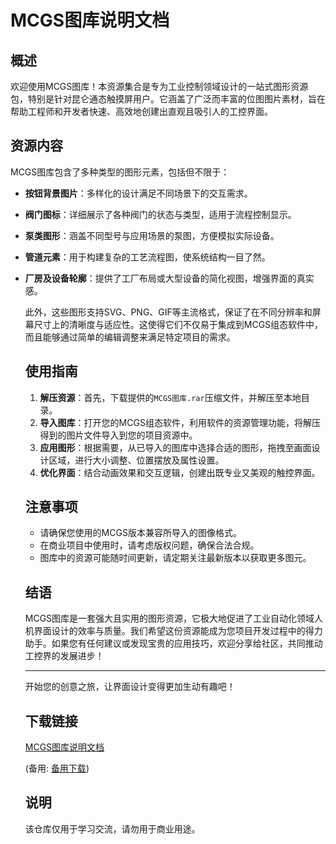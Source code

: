 # MCGS图库说明文档

## 概述

欢迎使用MCGS图库！本资源集合是专为工业控制领域设计的一站式图形资源包，特别是针对昆仑通态触摸屏用户。它涵盖了广泛而丰富的位图图片素材，旨在帮助工程师和开发者快速、高效地创建出直观且吸引人的工控界面。

## 资源内容

MCGS图库包含了多种类型的图形元素，包括但不限于：

- **按钮背景图片**：多样化的设计满足不同场景下的交互需求。
- **阀门图标**：详细展示了各种阀门的状态与类型，适用于流程控制显示。
- **泵类图形**：涵盖不同型号与应用场景的泵图，方便模拟实际设备。
- **管道元素**：用于构建复杂的工艺流程图，使系统结构一目了然。
- **厂房及设备轮廓**：提供了工厂布局或大型设备的简化视图，增强界面的真实感。

  此外，这些图形支持SVG、PNG、GIF等主流格式，保证了在不同分辨率和屏幕尺寸上的清晰度与适应性。这使得它们不仅易于集成到MCGS组态软件中，而且能够通过简单的编辑调整来满足特定项目的需求。

  ## 使用指南

  1. **解压资源**：首先，下载提供的`MCGS图库.rar`压缩文件，并解压至本地目录。
  2. **导入图库**：打开您的MCGS组态软件，利用软件的资源管理功能，将解压得到的图片文件导入到您的项目资源中。
  3. **应用图形**：根据需要，从已导入的图库中选择合适的图形，拖拽至画面设计区域，进行大小调整、位置摆放及属性设置。
  4. **优化界面**：结合动画效果和交互逻辑，创建出既专业又美观的触控界面。

  ## 注意事项

  - 请确保您使用的MCGS版本兼容所导入的图像格式。
  - 在商业项目中使用时，请考虑版权问题，确保合法合规。
  - 图库中的资源可能随时间更新，请定期关注最新版本以获取更多图元。

  ## 结语

  MCGS图库是一套强大且实用的图形资源，它极大地促进了工业自动化领域人机界面设计的效率与质量。我们希望这份资源能成为您项目开发过程中的得力助手。如果您有任何建议或发现宝贵的应用技巧，欢迎分享给社区，共同推动工控界的发展进步！

  ---

  开始您的创意之旅，让界面设计变得更加生动有趣吧！

  ## 下载链接
  [MCGS图库说明文档](https://pan.quark.cn/s/648bdf8cd301) 

  (备用: [备用下载](https://pan.baidu.com/s/1q2eoMwD_8eMzbqBwU_9YyQ?pwd=wlan))

  ## 说明

  该仓库仅用于学习交流，请勿用于商业用途。
